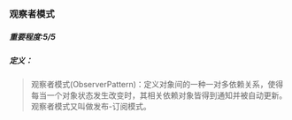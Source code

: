 ### 观察者模式
##### 重要程度:5/5
##### 定义：
>观察者模式(ObserverPattern)：定义对象间的一种一对多依赖关系，使得每当一个对象状态发生改变时，其相关依赖对象皆得到通知并被自动更新。
观察者模式又叫做发布-订阅模式。